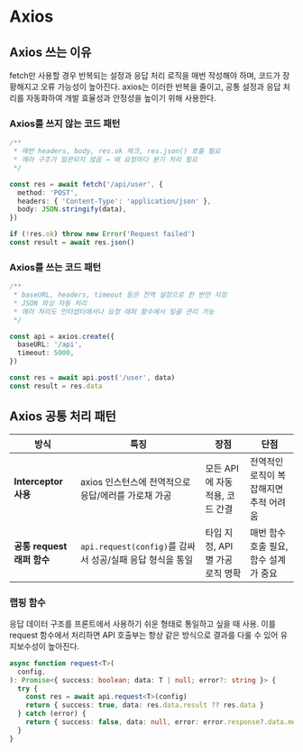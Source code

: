 # Axios

## Axios 쓰는 이유

fetch만 사용할 경우 반복되는 설정과 응답 처리 로직을 매번 작성해야 하며, 코드가 장황해지고 오류 가능성이 높아진다.
axios는 이러한 반복을 줄이고, 공통 설정과 응답 처리를 자동화하여 개발 효율성과 안정성을 높이기 위해 사용한다.

### Axios를 쓰지 않는 코드 패턴

```ts
/**
 * 매번 headers, body, res.ok 체크, res.json() 호출 필요
 * 에러 구조가 일관되지 않음 → 매 요청마다 분기 처리 필요
 */

const res = await fetch('/api/user', {
  method: 'POST',
  headers: { 'Content-Type': 'application/json' },
  body: JSON.stringify(data),
})

if (!res.ok) throw new Error('Request failed')
const result = await res.json()
```

### Axios를 쓰는 코드 패턴

```ts
/**
 * baseURL, headers, timeout 등은 전역 설정으로 한 번만 지정
 * JSON 파싱 자동 처리
 * 에러 처리도 인터셉터에서나 요청 래퍼 함수에서 일괄 관리 가능
 */

const api = axios.create({
  baseURL: '/api',
  timeout: 5000,
})

const res = await api.post('/user', data)
const result = res.data
```

## Axios 공통 처리 패턴

| 방식                       | 특징                                                      | 장점                            | 단점                                   |
| -------------------------- | --------------------------------------------------------- | ------------------------------- | -------------------------------------- |
| **Interceptor 사용**       | axios 인스턴스에 전역적으로 응답/에러를 가로채 가공       | 모든 API에 자동 적용, 코드 간결 | 전역적인 로직이 복잡해지면 추적 어려움 |
| **공통 request 래퍼 함수** | `api.request(config)`를 감싸서 성공/실패 응답 형식을 통일 | 타입 지정, API별 가공 로직 명확 | 매번 함수 호출 필요, 함수 설계가 중요  |

### 랩핑 함수

응답 데이터 구조를 프론트에서 사용하기 쉬운 형태로 통일하고 싶을 때 사용.
이를 request 함수에서 처리하면 API 호출부는 항상 같은 방식으로 결과를 다룰 수 있어 유지보수성이 높아진다.

```ts
async function request<T>(
  config,
): Promise<{ success: boolean; data: T | null; error?: string }> {
  try {
    const res = await api.request<T>(config)
    return { success: true, data: res.data.result ?? res.data }
  } catch (error) {
    return { success: false, data: null, error: error.response?.data.message }
  }
}
```
